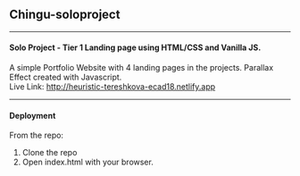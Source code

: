 ## Chingu-soloproject

---
#### Solo Project - Tier 1 Landing page using HTML/CSS and Vanilla JS.

A simple Portfolio Website with 4 landing pages in the projects.
Parallax Effect created with Javascript.
<br />
Live Link: http://heuristic-tereshkova-ecad18.netlify.app

---
#### Deployment
From the repo:
1. Clone the repo 
2. Open index.html with your browser.

